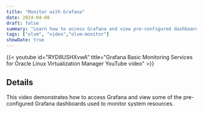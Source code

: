 ```yaml
---
title: "Monitor with Grafana"
date: 2024-04-08
draft: false
summary: "Learn how to access Grafana and view pre-configured dashboards for Oracle Linux Virtualization Manager."
tags: ["olvm", "video","olvm-monitor"]
showDate: true
---
```


{{< youtube id="RYD8USHXvwA" title="Grafana Basic Monitoring Services for Oracle Linux Virtualization Manager YouTube video" >}}

## Details

This video demonstrates how to access Grafana and view some of the pre-configured Grafana dashboards used to monitor system resources.
